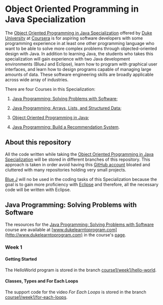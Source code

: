 # Object Oriented Programming in Java Specialization

The [Object Oriented Programming in Java Specialization](https://www.coursera.org/specializations/object-oriented-programming) offered by [Duke University](https://www.coursera.org/duke) at [Coursera](https://www.coursera.org) is for aspiring software developers with some programming experience in at least one other programming language who want to be able to solve more complex problems through objected-oriented design with Java. In addition to learning Java, the students who takes this specialization will gain experience with two Java development environments (BlueJ and Eclipse), learn how to program with graphical user interfaces, and learn how to design programs capable of managing large amounts of data. These software engineering skills are broadly applicable across wide array of industries.


There are four Courses in this Specialization:

1. [Java Programming: Solving Problems with Software](https://www.coursera.org/learn/java-programming);

2. [Java Programming: Arrays, Lists, and Structured Data](https://www.coursera.org/learn/java-programming-arrays-lists-data);

4. [Object Oriented Programming in Java](https://www.coursera.org/learn/object-oriented-java);

5. [Java Programming: Build a Recommendation System](https://www.coursera.org/learn/data-structures-optimizing-performance).

## About this repository

All the code written while taking the [Object Oriented Programming in Java Specialization](https://www.coursera.org/specializations/object-oriented-programming) will be stored in different branches of this repository. This approach is taken in order avoid having this [GitHub account](https://github.com/EnduranceCode) bloated and cluttered with many repositories holding very small projects.

[Blue J](https://www.bluej.org/) will no be used in the coding tasks of this Specialization because the goal is to gain more proficiency with [Eclipse](https://www.eclipse.org) and therefore, all the necessary code will be written with Eclipse.

## Java Programming: Solving Problems with Software

The resources for the [Java Programming: Solving Problems with Software](https://www.coursera.org/learn/java-programming) course are available at [www.dukelearntoprogram.com](http://www.dukelearntoprogram.com) in the course's [page](http://www.dukelearntoprogram.com/course2).

### Week 1

#### Getting Started

The HelloWorld program is stored in the branch [course1/week1/hello-world](https://github.com/EnduranceCode/JavaCourseraDuke/tree/course1/week1/hello-world).

#### Classes, Types and For Each Loops

The support code for the video *For Each Loops* is stored in the branch [course1/week1/for-each-loops](https://github.com/EnduranceCode/JavaCourseraDuke/tree/course1/week1/for-each-loops). 
